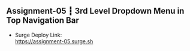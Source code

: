 ## Assignment-05 ┇ 3rd Level Dropdown Menu in Top Navigation Bar
- Surge Deploy Link: </br>
https://assignment-05.surge.sh
